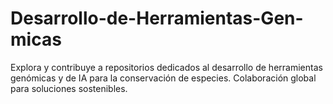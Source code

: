 # Desarrollo-de-Herramientas-Gen-micas
Explora y contribuye a repositorios dedicados al desarrollo de herramientas genómicas y de IA para la conservación de especies. Colaboración global para soluciones sostenibles.
